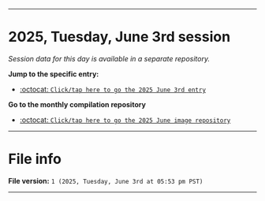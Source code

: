 
***

# 2025, Tuesday, June 3rd session

_Session data for this day is available in a separate repository._

**Jump to the specific entry:**

- [:octocat: `Click/tap here to go the 2025 June 3rd entry`](https://github.com/seanpm2001/SeansLifeArchive_Images_ModernSmurfsVillage_Y2025_V6/tree/SeansLifeArchive_ModernSmurfsVillage_Y2025_V6_Main-dev/2025/06_June/03/)

**Go to the monthly compilation repository**

- [:octocat: `Click/tap here to go the 2025 June image repository`](https://github.com/seanpm2001/SeansLifeArchive_Images_ModernSmurfsVillage_Y2025_V6/)

***

# File info

**File version:** `1 (2025, Tuesday, June 3rd at 05:53 pm PST)`

***
